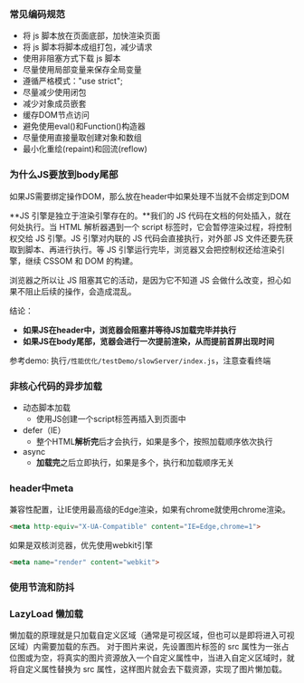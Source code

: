 ### 常见编码规范

- 将 js 脚本放在页面底部，加快渲染页面
- 将 js 脚本将脚本成组打包，减少请求
- 使用非阻塞方式下载 js 脚本
- 尽量使用局部变量来保存全局变量
- 遵循严格模式："use strict";
- 尽量减少使用闭包
- 减少对象成员嵌套
- 缓存DOM节点访问
- 避免使用eval()和Function()构造器
- 尽量使用直接量取创建对象和数组
- 最小化重绘(repaint)和回流(reflow)

### 为什么JS要放到body尾部

如果JS需要绑定操作DOM，那么放在header中如果处理不当就不会绑定到DOM

**JS 引擎是独立于渲染引擎存在的。**我们的 JS 代码在文档的何处插入，就在何处执行。当 HTML 解析器遇到一个 script 标签时，它会暂停渲染过程，将控制权交给 JS 引擎。JS 引擎对内联的 JS 代码会直接执行，对外部 JS 文件还要先获取到脚本、再进行执行。等 JS 引擎运行完毕，浏览器又会把控制权还给渲染引擎，继续 CSSOM 和 DOM 的构建。

浏览器之所以让 JS 阻塞其它的活动，是因为它不知道 JS 会做什么改变，担心如果不阻止后续的操作，会造成混乱。

结论：

- **如果JS在header中，浏览器会阻塞并等待JS加载完毕并执行**
- **如果JS在body尾部，览器会进行一次提前渲染，从而提前首屏出现时间**

参考demo: 执行`/性能优化/testDemo/slowServer/index.js`，注意查看终端

### 非核心代码的异步加载

- 动态脚本加载
  - 使用JS创建一个script标签再插入到页面中
- defer（IE）
  - 整个HTML**解析完**后才会执行，如果是多个，按照加载顺序依次执行
- async
  - **加载完**之后立即执行，如果是多个，执行和加载顺序无关

### header中meta

兼容性配置，让IE使用最高级的Edge渲染，如果有chrome就使用chrome渲染。

```html
<meta http-equiv="X-UA-Compatible" content="IE=Edge,chrome=1">
```

如果是双核浏览器，优先使用webkit引擎

```html
<meta name="render" content="webkit">
```

### 使用节流和防抖

### LazyLoad 懒加载

懒加载的原理就是只加载自定义区域（通常是可视区域，但也可以是即将进入可视区域）内需要加载的东西。
对于图片来说，先设置图片标签的 src 属性为一张占位图或为空，将真实的图片资源放入一个自定义属性中，当进入自定义区域时，就将自定义属性替换为 src 属性，这样图片就会去下载资源，实现了图片懒加载。
